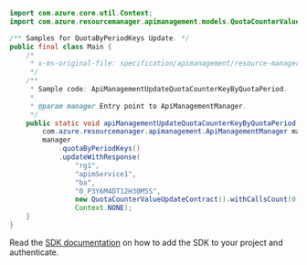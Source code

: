 ```java
import com.azure.core.util.Context;
import com.azure.resourcemanager.apimanagement.models.QuotaCounterValueUpdateContract;

/** Samples for QuotaByPeriodKeys Update. */
public final class Main {
    /*
     * x-ms-original-file: specification/apimanagement/resource-manager/Microsoft.ApiManagement/stable/2021-08-01/examples/ApiManagementUpdateQuotaCounterKeyByQuotaPeriod.json
     */
    /**
     * Sample code: ApiManagementUpdateQuotaCounterKeyByQuotaPeriod.
     *
     * @param manager Entry point to ApiManagementManager.
     */
    public static void apiManagementUpdateQuotaCounterKeyByQuotaPeriod(
        com.azure.resourcemanager.apimanagement.ApiManagementManager manager) {
        manager
            .quotaByPeriodKeys()
            .updateWithResponse(
                "rg1",
                "apimService1",
                "ba",
                "0_P3Y6M4DT12H30M5S",
                new QuotaCounterValueUpdateContract().withCallsCount(0).withKbTransferred(0.0),
                Context.NONE);
    }
}
```

Read the [SDK documentation](https://github.com/Azure/azure-sdk-for-java/blob/azure-resourcemanager-apimanagement_1.0.0-beta.3/sdk/apimanagement/azure-resourcemanager-apimanagement/README.md) on how to add the SDK to your project and authenticate.

